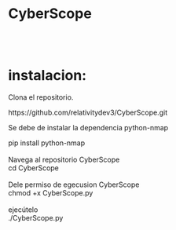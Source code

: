 # CyberScope

<br><br>
# instalacion:

Clona el repositorio.
<div>
https://github.com/relativitydev3/CyberScope.git
</div>

Se debe de instalar la dependencia python-nmap
<div>
  pip install python-nmap
</div>
<br>
Navega al repositorio CyberScope
<div>
  cd CyberScope
</div>
<br>
Dele permiso de egecusion CyberScope
<div>
  chmod +x CyberScope.py
</div>

<br>
ejecútelo
<div>
  ./CyberScope.py
</div>
